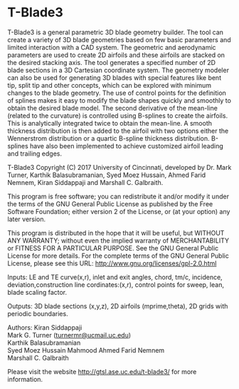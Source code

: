 # T-Blade3
T-Blade3 is a general parametric 3D blade geometry builder. The tool can create a variety of 3D blade geometries based on few basic parameters and limited interaction with a CAD system. The geometric and aerodynamic parameters are used to create 2D airfoils and these airfoils are stacked on the desired stacking axis. The tool generates a specified number of 2D blade sections in a 3D Cartesian coordinate system. The geometry modeler can also be used for generating 3D blades with special features like bent tip, split tip and other concepts, which can be explored with minimum changes to the blade geometry. The use of control points for the definition of splines makes it easy to modify the blade shapes quickly and smoothly to obtain the desired blade model. The second derivative of the mean-line (related to the curvature) is controlled using B-splines to create the airfoils. This is analytically integrated twice to obtain the mean-line. A smooth thickness distribution is then added to the airfoil with two options either the Wennerstrom distribution or a quartic B-spline thickness distribution. B-splines have also been implemented to achieve customized airfoil leading and trailing edges.

T-Blade3 Copyright (C) 2017 University of Cincinnati, developed by Dr. Mark Turner, Karthik  Balasubramanian, Syed Moez Hussain, Ahmed Farid Nemnem, Kiran Siddappaji and Marshall C. Galbraith.

This program is free software; you can redistribute it and/or modify it under the terms of the GNU General Public License as published by the Free Software Foundation; either version 2 of the License, or (at your option) any later version.

This program is distributed in the hope that it will be useful, but WITHOUT ANY WARRANTY; without even the implied warranty of MERCHANTABILITY or FITNESS FOR A PARTICULAR PURPOSE. See the GNU General Public License for more details.  For the complete terms of the GNU General Public License, please see this URL:
http://www.gnu.org/licenses/gpl-2.0.html 

Inputs: LE and TE curve(x,r), inlet and exit angles, chord, tm/c, incidence, deviation,construction line cordinates:(x,r),
        control points for sweep, lean, blade scaling factor. 
        
Outputs: 3D blade sections (x,y,z), 2D airfoils (mprime,theta), 2D grids with periodic boundaries.

Authors: 
Kiran Siddappaji         
Mark G. Turner (turnermr@ucmail.uc.edu)           
Karthik Balasubramanian  
Syed Moez Hussain Mahmood
Ahmed Farid Nemnem             
Marshall C. Galbraith  


Please visit the website http://gtsl.ase.uc.edu/t-blade3/ for more information.
